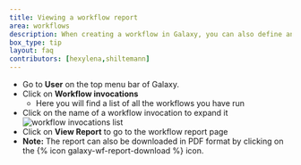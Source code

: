 ```yaml
---
title: Viewing a workflow report
area: workflows
description: When creating a workflow in Galaxy, you can also define an output report page that should be created. Here you can display certain outputs of the pipeline (e.g. output files, tables, images, etc.) and other information about the run.
box_type: tip
layout: faq
contributors: [hexylena,shiltemann]
---
```


- Go to **User** on the top menu bar of Galaxy.
- Click on **Workflow invocations**
  - Here you will find a list of all the workflows you have run
- Click on the name of a workflow invocation to expand it
  ![workflow invocations list]({{site.baseurl}}/faqs/galaxy/images/workflow_invocations_menu.png)
- Click on **View Report** to go to the workflow report page
- **Note:** The report can also be downloaded in PDF format by clicking on the {% icon galaxy-wf-report-download %} icon.

